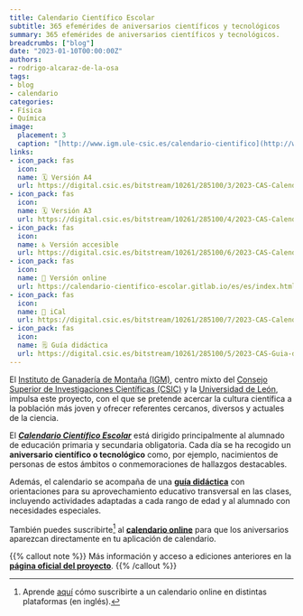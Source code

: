 ```yaml
---
title: Calendario Científico Escolar
subtitle: 365 efemérides de aniversarios científicos y tecnológicos
summary: 365 efemérides de aniversarios científicos y tecnológicos.
breadcrumbs: ["blog"]
date: "2023-01-10T00:00:00Z"
authors:
- rodrigo-alcaraz-de-la-osa
tags:
- blog
- calendario
categories:
- Física
- Química
image:
  placement: 3  
  caption: "[http://www.igm.ule-csic.es/calendario-cientifico](http://www.igm.ule-csic.es/calendario-cientifico)"
links:
- icon_pack: fas
  icon:
  name: 🗓️ Versión A4
  url: https://digital.csic.es/bitstream/10261/285100/3/2023-CAS-Calendario-impresion-A4.pdf
- icon_pack: fas
  icon:
  name: 🗓️ Versión A3
  url: https://digital.csic.es/bitstream/10261/285100/4/2023-CAS-Calendario-impresion-A3-folleto.pdf
- icon_pack: fas
  icon:
  name: ♿ Versión accesible
  url: https://digital.csic.es/bitstream/10261/285100/6/2023-CAS-Calendario-formato-accesible.docx
- icon_pack: fas
  icon:
  name: 🔗 Versión online
  url: https://calendario-cientifico-escolar.gitlab.io/es/es/index.html
- icon_pack: fas
  icon:
  name: 📅 iCal
  url: https://digital.csic.es/bitstream/10261/285100/7/2023-CAS-Calendario-online.ical
- icon_pack: fas
  icon:
  name: 🗒️ Guía didáctica
  url: https://digital.csic.es/bitstream/10261/285100/5/2023-CAS-Guia-didactica.pdf
---
```


El [Instituto de Ganadería de Montaña (IGM)](http://www.igm.ule-csic.es), centro mixto del [Consejo Superior de Investigaciones Científicas (CSIC)](https://www.csic.es/es) y la [Universidad de León](https://www.unileon.es), impulsa este proyecto, con el que se pretende acercar la cultura científica a la población más joven y ofrecer referentes cercanos, diversos y actuales de la ciencia.

El [***Calendario Científico Escolar***](http://www.igm.ule-csic.es/calendario-cientifico) está dirigido principalmente al alumnado de educación primaria y secundaria obligatoria. Cada día se ha recogido un **aniversario científico o tecnológico** como, por ejemplo, nacimientos de personas de estos ámbitos o conmemoraciones de hallazgos destacables.

Además, el calendario se acompaña de una [**guía didáctica**](https://digital.csic.es/bitstream/10261/285100/5/2023-CAS-Guia-didactica.pdf) con orientaciones para su aprovechamiento educativo transversal en las clases, incluyendo actividades adaptadas a cada rango de edad y al alumnado con necesidades especiales.

También puedes suscribirte[^1] al [**calendario online**](https://digital.csic.es/bitstream/10261/285100/7/2023-CAS-Calendario-online.ical) para que los aniversarios aparezcan directamente en tu aplicación de calendario.

[^1]: Aprende [aquí](https://schulichmeds.com/sites/default/files/Documents/Calendar%20Subscription%20Instructions.pdf) cómo suscribirte a un calendario online en distintas plataformas (en inglés).

{{% callout note %}}
Más información y acceso a ediciones anteriores en la [**página oficial del proyecto**](http://www.igm.ule-csic.es/calendario-cientifico).
{{% /callout %}}